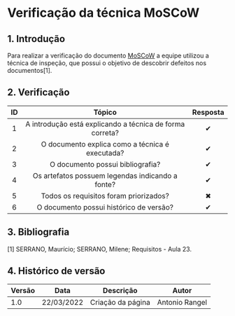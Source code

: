 # Verificação da técnica MoSCoW

## 1. Introdução

Para realizar a verificação do documento [MoSCoW](../../elicitacao/tecnicas-priorizacao/moscow.md) a equipe utilizou a técnica de inspeção, que possui o objetivo de descobrir defeitos nos documentos[1].

## 2. Verificação

| ID  |                          Tópico                          | Resposta |
| :-: | :------------------------------------------------------: | :------: |
|  1  | A introdução está explicando a técnica de forma correta? |    ✔     |
|  2  |     O documento explica como a técnica é executada?      |    ✔     |
|  3  |             O documento possui bibliografia?             |    ✔     |
|  4  |     Os artefatos possuem legendas indicando a fonte?     |    ✔     |
|  5  |          Todos os requisitos foram priorizados?          |    ✖     |
|  6  |         O documento possui histórico de versão?          |    ✔     |

## 3. Bibliografia

[1] SERRANO, Maurício; SERRANO, Milene; Requisitos - Aula 23.

## 4. Histórico de versão

| Versão | Data       | Descrição         | Autor          |
| ------ | ---------- | ----------------- | -------------- |
| 1.0    | 22/03/2022 | Criação da página | Antonio Rangel |
